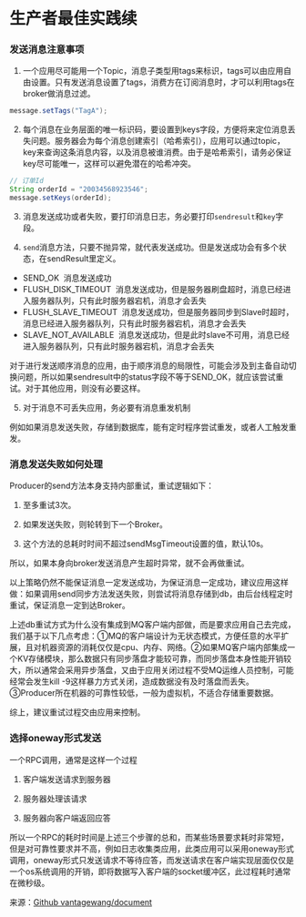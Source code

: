 # 生产者最佳实践续

### 发送消息注意事项

1.	一个应用尽可能用一个Topic，消息子类型用tags来标识，tags可以由应用自由设置。只有发送消息设置了tags，消费方在订阅消息时，才可以利用tags在broker做消息过滤。

```java
message.setTags("TagA");
```

2.	每个消息在业务层面的唯一标识码，要设置到keys字段，方便将来定位消息丢失问题。服务器会为每个消息创建索引（哈希索引），应用可以通过topic，key来查询这条消息内容，以及消息被谁消费。由于是哈希索引，请务必保证key尽可能唯一，这样可以避免潜在的哈希冲突。

```java
// 订单Id
String orderId = "20034568923546";
message.setKeys(orderId);
```

3.	消息发送成功或者失败，要打印消息日志，务必要打印`sendresult`和`key`字段。

4.	`send`消息方法，只要不抛异常，就代表发送成功。但是发送成功会有多个状态，在sendResult里定义。

* SEND\_OK   消息发送成功
* FLUSH\_DISK\_TIMEOUT   消息发送成功，但是服务器刷盘超时，消息已经进入服务器队列，只有此时服务器宕机，消息才会丢失
* FLUSH\_SLAVE\_TIMEOUT   消息发送成功，但是服务器同步到Slave时超时，消息已经进入服务器队列，只有此时服务器宕机，消息才会丢失
* SLAVE\_NOT\_AVAILABLE   消息发送成功，但是此时slave不可用，消息已经进入服务器队列，只有此时服务器宕机，消息才会丢失

对于进行发送顺序消息的应用，由于顺序消息的局限性，可能会涉及到主备自动切换问题，所以如果sendresult中的status字段不等于SEND\_OK，就应该尝试重试。对于其他应用，则没有必要这样。

5.	对于消息不可丢失应用，务必要有消息重发机制

例如如果消息发送失败，存储到数据库，能有定时程序尝试重发，或者人工触发重发。

### 消息发送失败如何处理

Producer的send方法本身支持内部重试，重试逻辑如下：

1.	至多重试3次。

2.	如果发送失败，则轮转到下一个Broker。

3.	这个方法的总耗时时间不超过sendMsgTimeout设置的值，默认10s。

所以，如果本身向broker发送消息产生超时异常，就不会再做重试。

以上策略仍然不能保证消息一定发送成功，为保证消息一定成功，建议应用这样做：如果调用send同步方法发送失败，则尝试将消息存储到db，由后台线程定时重试，保证消息一定到达Broker。

上述db重试方式为什么没有集成到MQ客户端内部做，而是要求应用自己去完成，我们基于以下几点考虑：①MQ的客户端设计为无状态模式，方便任意的水平扩展，且对机器资源的消耗仅仅是cpu、内存、网络。②如果MQ客户端内部集成一个KV存储模块，那么数据只有同步落盘才能较可靠，而同步落盘本身性能开销较大，所以通常会采用异步落盘，又由于应用关闭过程不受MQ运维人员控制，可能经常会发生kill -9这样暴力方式关闭，造成数据没有及时落盘而丢失。③Producer所在机器的可靠性较低，一般为虚拟机，不适合存储重要数据。

综上，建议重试过程交由应用来控制。

### 选择oneway形式发送

一个RPC调用，通常是这样一个过程

1.	客户端发送请求到服务器

2.	服务器处理该请求

3.	服务器向客户端返回应答

所以一个RPC的耗时时间是上述三个步骤的总和，而某些场景要求耗时非常短，但是对可靠性要求并不高，例如日志收集类应用，此类应用可以采用oneway形式调用，oneway形式只发送请求不等待应答，而发送请求在客户端实现层面仅仅是一个os系统调用的开销，即将数据写入客户端的socket缓冲区，此过程耗时通常在微秒级。



来源：[Github vantagewang/document](https://github.com/vintagewang/document)

